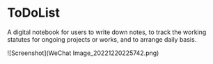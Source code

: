 # ToDoList
 A digital notebook for users to write down notes, to track the working statutes for ongoing projects or works, and to arrange daily basis.
 
 ![Screenshot](WeChat Image_20221220225742.png)
